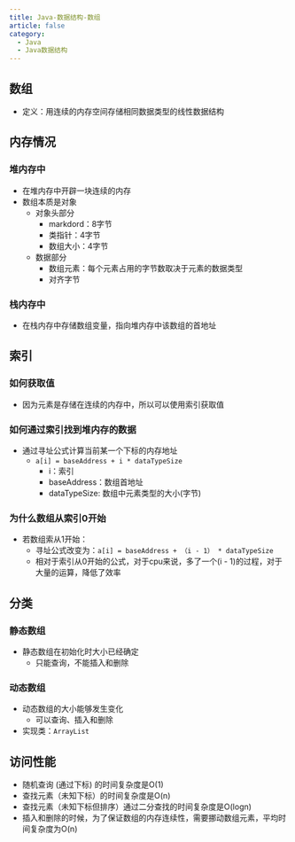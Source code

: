 ```yaml
---
title: Java-数据结构-数组
article: false
category:
  - Java
  - Java数据结构
---
```

## 数组
- 定义：用连续的内存空间存储相同数据类型的线性数据结构
## 内存情况
### 堆内存中
- 在堆内存中开辟一块连续的内存
- 数组本质是对象
  - 对象头部分 
    - markdord：8字节
    - 类指针：4字节
    - 数组大小：4字节
  - 数据部分
    - 数组元素：每个元素占用的字节数取决于元素的数据类型
    - 对齐字节
### 栈内存中  
- 在栈内存中存储数组变量，指向堆内存中该数组的首地址
## 索引
### 如何获取值
- 因为元素是存储在连续的内存中，所以可以使用索引获取值
### 如何通过索引找到堆内存的数据
- 通过寻址公式计算当前某一个下标的内存地址
  - `a[i] = baseAddress + i * dataTypeSize`
    - i：索引
    - baseAddress：数组首地址
    - dataTypeSize: 数组中元素类型的大小(字节)
### 为什么数组从索引0开始
- 若数组索从1开始：
  - 寻址公式改变为：`a[i] = baseAddress + （i - 1） * dataTypeSize`
  - 相对于索引从0开始的公式，对于cpu来说，多了一个(i - 1)的过程，对于大量的运算，降低了效率
## 分类
### 静态数组
- 静态数组在初始化时大小已经确定
  - 只能查询，不能插入和删除
### 动态数组
- 动态数组的大小能够发生变化
  - 可以查询、插入和删除
- 实现类：`ArrayList`
## 访问性能
- 随机查询 (通过下标) 的时间复杂度是O(1)
- 查找元素（未知下标）的时间复杂度是O(n)
- 查找元素（未知下标但排序）通过二分查找的时间复杂度是O(logn)
- 插入和删除的时候，为了保证数组的内存连续性，需要挪动数组元素，平均时间复杂度为O(n)
